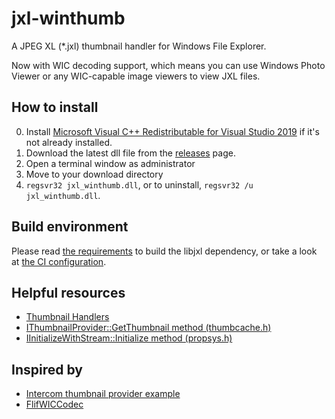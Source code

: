 # jxl-winthumb

A JPEG XL (*.jxl) thumbnail handler for Windows File Explorer.

Now with WIC decoding support, which means you can use Windows Photo Viewer or any WIC-capable image viewers to view JXL files.

## How to install

0. Install [Microsoft Visual C++ Redistributable for Visual Studio 2019](https://visualstudio.microsoft.com/downloads/#microsoft-visual-c-redistributable-for-visual-studio-2019) if it's not already installed.
1. Download the latest dll file from the [releases](https://github.com/saschanaz/jxl-winthumb/releases) page.
2. Open a terminal window as administrator
3. Move to your download directory
4. `regsvr32 jxl_winthumb.dll`, or to uninstall, `regsvr32 /u jxl_winthumb.dll`.

## Build environment

Please read [the requirements](https://github.com/saschanaz/jxl-rs/tree/main/libjxl-src) to build the libjxl dependency, or take a look at [the CI configuration](https://github.com/saschanaz/jxl-winthumb/blob/main/.github/workflows/ci.yml).

## Helpful resources

* [Thumbnail Handlers](https://docs.microsoft.com/en-us/windows/win32/shell/thumbnail-providers)
* [IThumbnailProvider::GetThumbnail method (thumbcache.h)](https://docs.microsoft.com/en-us/windows/win32/api/thumbcache/nf-thumbcache-ithumbnailprovider-getthumbnail)
* [IInitializeWithStream::Initialize method (propsys.h)](https://docs.microsoft.com/en-us/windows/win32/api/propsys/nf-propsys-iinitializewithstream-initialize)

## Inspired by

* [Intercom thumbnail provider example](https://github.com/Rantanen/intercom/tree/88d6a3c0470150805740b75ed23ec15131ec7469/samples/thumbnail_provider)
* [FlifWICCodec](https://github.com/peirick/FlifWICCodec/)
